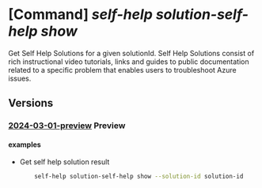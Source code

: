 # [Command] _self-help solution-self-help show_

Get Self Help Solutions for a given solutionId. Self Help Solutions consist of rich instructional video tutorials, links and guides to public documentation related to a specific problem that enables users to troubleshoot Azure issues.

## Versions

### [2024-03-01-preview](/Resources/mgmt-plane/L3Byb3ZpZGVycy9taWNyb3NvZnQuaGVscC9zZWxmaGVscC97fQ==/2024-03-01-preview.xml) **Preview**

<!-- mgmt-plane /providers/microsoft.help/selfhelp/{} 2024-03-01-preview -->

#### examples

- Get self help solution result
  ```bash
      self-help solution-self-help show --solution-id solution-id
  ```
